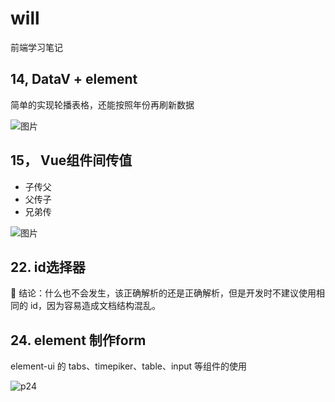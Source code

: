 # will
前端学习笔记



## 14,  DataV + element
简单的实现轮播表格，还能按照年份再刷新数据     

![图片](https://raw.githubusercontent.com/will-wang-china/will/master/14-Datademo2/jd-data/img/QQ%E6%88%AA%E5%9B%BE20210302140938.png)


## 15， Vue组件间传值
- 子传父
- 父传子
- 兄弟传


![图片](https://raw.githubusercontent.com/will-wang-china/will/master/15-Vue%E7%BB%84%E4%BB%B6%E9%97%B4%E4%BC%A0%E5%80%BC/demo1/src/assets/%E5%BE%AE%E4%BF%A1%E6%88%AA%E5%9B%BE_20210303161055.png)



## 22. id选择器
:love_letter: 结论：什么也不会发生，该正确解析的还是正确解析，但是开发时不建议使用相同的 id，因为容易造成文档结构混乱。




## 24. element 制作form
element-ui 的 tabs、timepiker、table、input 等组件的使用

![p24](https://raw.githubusercontent.com/will-wang-china/will/master/ReImages/24.png)
